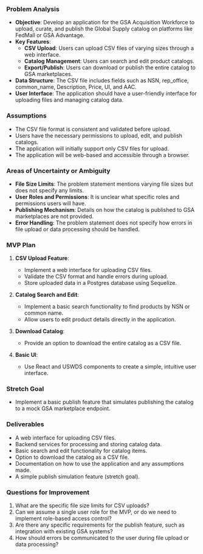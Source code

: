 ### Problem Analysis

- **Objective**: Develop an application for the GSA Acquisition Workforce to upload, curate, and publish the Global Supply catalog on platforms like FedMall or GSA Advantage.
- **Key Features**:
  - **CSV Upload**: Users can upload CSV files of varying sizes through a web interface.
  - **Catalog Management**: Users can search and edit product catalogs.
  - **Export/Publish**: Users can download or publish the entire catalog to GSA marketplaces.
- **Data Structure**: The CSV file includes fields such as NSN, rep_office, common_name, Description, Price, UI, and AAC.
- **User Interface**: The application should have a user-friendly interface for uploading files and managing catalog data.

### Assumptions

- The CSV file format is consistent and validated before upload.
- Users have the necessary permissions to upload, edit, and publish catalogs.
- The application will initially support only CSV files for upload.
- The application will be web-based and accessible through a browser.

### Areas of Uncertainty or Ambiguity

- **File Size Limits**: The problem statement mentions varying file sizes but does not specify any limits.
- **User Roles and Permissions**: It is unclear what specific roles and permissions users will have.
- **Publishing Mechanism**: Details on how the catalog is published to GSA marketplaces are not provided.
- **Error Handling**: The problem statement does not specify how errors in file upload or data processing should be handled.

### MVP Plan

1. **CSV Upload Feature**:
   - Implement a web interface for uploading CSV files.
   - Validate the CSV format and handle errors during upload.
   - Store uploaded data in a Postgres database using Sequelize.

2. **Catalog Search and Edit**:
   - Implement a basic search functionality to find products by NSN or common name.
   - Allow users to edit product details directly in the application.

3. **Download Catalog**:
   - Provide an option to download the entire catalog as a CSV file.

4. **Basic UI**:
   - Use React and USWDS components to create a simple, intuitive user interface.

### Stretch Goal

- Implement a basic publish feature that simulates publishing the catalog to a mock GSA marketplace endpoint.

### Deliverables

- A web interface for uploading CSV files.
- Backend services for processing and storing catalog data.
- Basic search and edit functionality for catalog items.
- Option to download the catalog as a CSV file.
- Documentation on how to use the application and any assumptions made.
- A simple publish simulation feature (stretch goal).

### Questions for Improvement

1. What are the specific file size limits for CSV uploads?
2. Can we assume a single user role for the MVP, or do we need to implement role-based access control?
3. Are there any specific requirements for the publish feature, such as integration with existing GSA systems?
4. How should errors be communicated to the user during file upload or data processing?